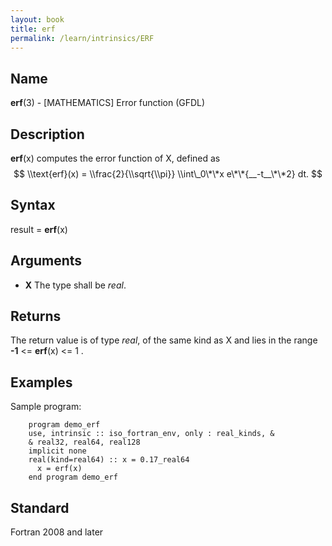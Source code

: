 ```yaml
---
layout: book
title: erf
permalink: /learn/intrinsics/ERF
---
```

## __Name__

__erf__(3) - \[MATHEMATICS\] Error function
(GFDL)

## __Description__

__erf__(x) computes the error function of X, defined as $$
\\text{erf}(x) = \\frac{2}{\\sqrt{\\pi}} \\int\_0\*\*x
e\*\*{__-t__\*\*2} dt. $$

## __Syntax__

result = __erf__(x)

## __Arguments__

  - __X__
    The type shall be _real_.

## __Returns__

The return value is of type _real_, of the same kind as X and lies in the
range __-1__ \<= __erf__(x) \<= 1 .

## __Examples__

Sample program:

```
    program demo_erf
    use, intrinsic :: iso_fortran_env, only : real_kinds, &
    & real32, real64, real128
    implicit none
    real(kind=real64) :: x = 0.17_real64
      x = erf(x)
    end program demo_erf
```

## __Standard__

Fortran 2008 and later
